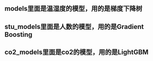 ## models里面是温湿度的模型，用的是梯度下降树
## stu_models里面是人数的模型，用的是Gradient Boosting
## co2_models里面是co2的模型，用的是LightGBM
